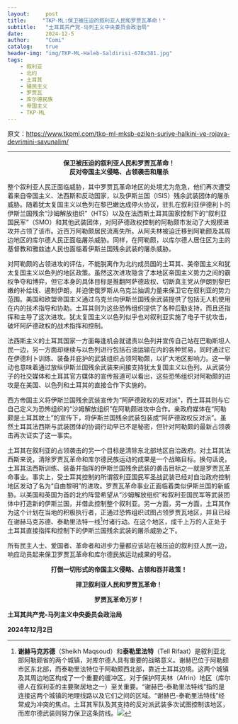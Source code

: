 ```yaml
---
layout:     post
title:     "TKP-ML:保卫被压迫的叙利亚人民和罗贾瓦革命！"
subtitle:   "土耳其共产党-马列主义中央委员会政治局"
date:       2024-12-5
author:     "Comi"
catalog:    true
header-img: "img/TKP-ML-Haleb-Saldirisi-678x381.jpg"
tags:
    - 叙利亚
    - 北约
    - 土耳其
    - 殖民主义
    - 罗贾瓦
    - 库尔德民族
    - 帝国主义
    - TKP-ML
---
```


原文：https://www.tkpml.com/tkp-ml-mksb-ezilen-suriye-halkini-ve-rojava-devrimini-savunalim/

---

<h4 style="text-align: center; margin: 0;">保卫被压迫的叙利亚人民和罗贾瓦革命！</h4>
<h4 style="text-align: center; margin: 0.5;">反对帝国主义侵略、占领袭击和屠杀</h4>


整个叙利亚人民正面临威胁，其中罗贾瓦革命地区的处境尤为危急，他们再次遭受着来自帝国主义、法西斯和反动国家，以及伊斯兰国（ISIS）残余武装团体的屠杀威胁。随着犹太复国主义以色列在黎巴嫩达成停火协议，驻扎在叙利亚伊德利卜的伊斯兰国残余“沙姆解放组织”（HTS）以及在法西斯土耳其国家控制下的“叙利亚国民军”（SMO）和其他武装团体，对阿萨德政权控制的阿勒颇市发动了大规模进攻并占领了该市。近百万阿勒颇居民流离失所。从阿夫林被迫迁移到阿勒颇及其周边地区的库尔德人民正面临屠杀威胁。同样，在阿勒颇，以库尔德人居住区为主的基督教和雅兹迪人民也面临着伊斯兰国残余武装的屠杀威胁。

对阿勒颇的占领进攻的评估，不能脱离作为北约成员国的土耳其、美帝国主义和犹太复国主义以色列的地区政策。虽然这次进攻隐含了本地区帝国主义势力之间的霸权争夺和博弈，但它本身的具体目标是推翻阿萨德政权、切断真主党从伊朗到黎巴嫩的补给线、遏制伊朗，并迫使俄罗斯从乌克兰抽调力量来保卫它在叙利亚的势力范围。美国和欧盟帝国主义通过乌克兰向伊斯兰国残余武装提供了包括无人机使用在内的技术指导和协助。土耳其则为这些恐怖组织提供了各种后勤支持，而且还指挥和主导了这次进攻。犹太复国主义以色列似乎也对叙利亚实施了电子干扰攻击，破坏阿萨德政权的战术指挥和控制。

法西斯主义的土耳其国家一方面每逢机会就谴责以色列并宣传自己站在巴勒斯坦人民一边，另一方面却继续与以色列进行包括石油运输在内的各种贸易，同时通过它在伊德利卜训练、装备并庇护的武装组织占领阿勒颇，以扩大地区影响力。这一举动也意味着通过放纵伊斯兰国残余武装来间接支持犹太复国主义以色列。从武装分子的社交媒体和土耳其官方媒体的宣传报道可以看出，这些恐怖组织对阿勒颇的进攻是在美国、以色列和土耳其的直接合作下实施的。

西方帝国主义将伊斯兰国残余武装宣传为“阿萨德政权的反对派”，而土耳其则与它自己定义为恐怖组织的“沙姆解放组织”在阿勒颇进攻中合作。亲政府媒体在“阿勒颇是土耳其故土”的宣传下，将伊斯兰国残余武装包装成“阿萨德政权反对派”。虽然土耳其法西斯与武装团体的协调行动早已不是秘密，但针对阿勒颇的最新占领袭击再次证实了这一事实。

土耳其在叙利亚的占领袭击的另一个目标是清除东北部地区自治政府。对土耳其法西斯来说，清除罗贾瓦革命和库尔德民族运动的成果是一个战略目标。换句话说，土耳其法西斯训练、装备并指挥的伊斯兰国残余武装的袭击目标之一就是罗贾瓦革命事业。事实上，受土耳其控制的所谓叙利亚国民军圣战武装已经对自治政府控制地区发动了名为“自由黎明”的进攻。罗贾瓦革命事业正面临着类似伊斯兰国的新威胁。以美国和英国为首的北约阵营希望从“沙姆解放组织”和叙利亚国民军等武装团体中打造新的伊斯兰国，并借此控制整个叙利亚。另一方面，另一方面，土耳其作为这个计划在当地的积极执行者，正通过恐怖组织试图占领罗贾瓦地区，并且已经在谢赫马克苏德、泰勒里法特一线[^1]付诸行动。在这个地区，成千上万的人正处于土耳其直接指挥和控制下的伊斯兰国残余武装的屠杀威胁之下。

所有民主人士、爱国者、革命者和进步力量都应该站在被压迫的叙利亚人民一边，响应动员起来保卫罗贾瓦革命和库尔德民族运动成果的号召。

<p style="text-align: center;"><strong>打倒一切形式的帝国主义侵略、占领和吞并政策！</strong></p>

<p style="text-align: center;"><strong>捍卫叙利亚人民和罗贾瓦革命！</strong></p>

<p style="text-align: center;"><strong>罗贾瓦革命万岁！</strong></p>



**土耳其共产党-马列主义中央委员会政治局**

**2024年12月2日**



[^1]: **谢赫马克苏德**（Sheikh Maqsoud）和**泰勒里法特**（Tell Rifaat）是叙利亚北部阿勒颇省的两个城镇，对库尔德人具有重要的战略意义。谢赫巴位于阿勒颇市区东北部，而泰勒里法特位于阿勒颇西北部，靠近土耳其边境。这两个城镇及其周边地区构成了一个重要的缓冲区，对于保护阿夫林（Afrin）地区（库尔德人在叙利亚的主要聚居地之一）至关重要。“谢赫巴-泰勒里法特线”指的是连接这两个城镇的地理线路以及它们之间的区域。“谢赫巴-泰勒里法特线”经常成为冲突的焦点。土耳其军队及其支持的反对派武装多次试图控制该地区，而库尔德武装则努力保卫这条防线。![](https://codeberg.org/comi/PostIMG/raw/commit/ae600e0bcbee8fdd4fe08f4d37c439b537aff113/IMGs/post24125.png)